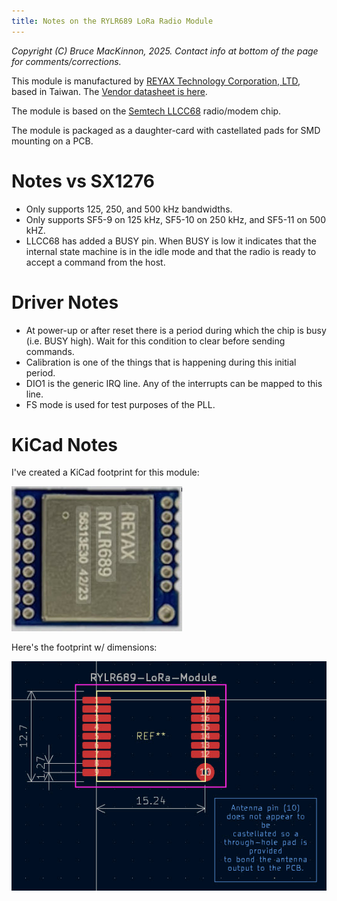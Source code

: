 ```yaml
---
title: Notes on the RYLR689 LoRa Radio Module
---
```

_Copyright (C) Bruce MacKinnon, 2025.  Contact info at bottom of the page for comments/corrections._

This module is manufactured by [REYAX Technology Corporation, LTD](https://reyax.com//index.php), based in Taiwan. The [Vendor datasheet is here](https://reyax.com//upload/products_download/download_file/RYLR689.pdf).

The module is based on the [Semtech LLCC68](https://www.mouser.com/pdfDocs/DS_LLCC68_V10-2.pdf) radio/modem chip.

The module is packaged as a daughter-card with castellated pads for 
SMD mounting on a PCB.

Notes vs SX1276
===============

* Only supports 125, 250, and 500 kHz bandwidths.
* Only supports SF5-9 on 125 kHz, SF5-10 on 250 kHz, and SF5-11 on 500 kHZ.
* LLCC68 has added a BUSY pin. When BUSY is low it indicates that 
the internal state machine is in the idle mode and that the radio is ready
to accept a command from the host.

Driver Notes
============

* At power-up or after reset there is a period during which the chip 
is busy (i.e. BUSY high). Wait for this condition to clear before
sending commands. 
* Calibration is one of the things that is happening during this initial period.
* DIO1 is the generic IRQ line.  Any of the interrupts can be mapped 
to this line.
* FS mode is used for test purposes of the PLL.

KiCad Notes
===========

I've created a KiCad footprint for this module:

![Module](/assets/images/rylr689-module.jpg)

Here's the footprint w/ dimensions:

![Module](/assets/images/rylr689-footprint.jpg)








